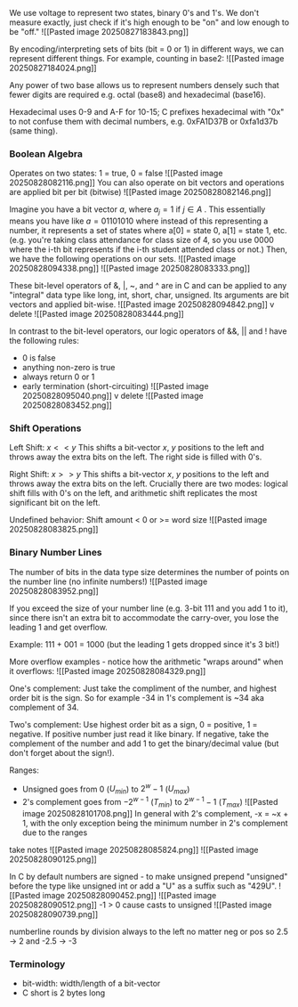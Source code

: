 We use voltage to represent two states, binary 0's and 1's. We don't measure exactly, just check if it's high enough to be "on" and low enough to be "off."
![[Pasted image 20250827183843.png]]

By encoding/interpreting sets of bits (bit = 0 or 1) in different ways, we can represent different things. For example, counting in base2:
![[Pasted image 20250827184024.png]]

Any power of two base allows us to represent numbers densely such that fewer digits are required e.g. octal (base8) and hexadecimal (base16).

Hexadecimal uses 0-9 and A-F for 10-15; C prefixes hexadecimal with "0x" to not confuse them with decimal numbers, e.g. 0xFA1D37B or 0xfa1d37b (same thing).

### Boolean Algebra
Operates on two states: 1 = true, 0 = false
![[Pasted image 20250828082116.png]]
You can also operate on bit vectors and operations are applied bit per bit (bitwise)
![[Pasted image 20250828082146.png]]

Imagine you have a bit vector $a$, where $a_j=1$ if $j \in A$ . This essentially means you have like $a = 01101010$ where instead of this representing a number, it represents a set of states where a\[0] = state 0, a\[1] = state 1, etc. (e.g. you're taking class attendance for class size of 4, so you use 0000 where the i-th bit represents if the i-th student attended class or not.)
Then, we have the following operations on our sets.
![[Pasted image 20250828094338.png]]
![[Pasted image 20250828083333.png]]

These bit-level operators of &, |, ~, and ^ are in C and can be applied to any "integral" data type like long, int, short, char, unsigned. Its arguments are bit vectors and applied bit-wise.
![[Pasted image 20250828094842.png]]
v delete
![[Pasted image 20250828083444.png]]

In contrast to the bit-level operators, our logic operators of &&, || and ! have the following rules:
- 0 is false
- anything non-zero is true
- always return 0 or 1
- early termination (short-circuiting)
![[Pasted image 20250828095040.png]]
v delete
![[Pasted image 20250828083452.png]]
### Shift Operations
Left Shift: $x << y$ 
This shifts a bit-vector $x$, $y$ positions to the left and throws away the extra bits on the left. The right side is filled with 0's.

Right Shift: $x >> y$
This shifts a bit-vector $x$, $y$ positions to the left and throws away the extra bits on the left. Crucially there are two modes: logical shift fills with 0's on the left, and arithmetic shift replicates the most significant bit on the left.

Undefined behavior: Shift amount < 0 or >= word size
![[Pasted image 20250828083825.png]]

### Binary Number Lines
The number of bits in the data type size determines the number of points on the number line (no infinite numbers!)
![[Pasted image 20250828083952.png]]

If you exceed the size of your number line (e.g. 3-bit 111 and you add 1 to it), since there isn't an extra bit to accommodate the carry-over, you lose the leading 1 and get overflow.

Example: 111 + 001 = 1000 (but the leading 1 gets dropped since it's 3 bit!)

More overflow examples - notice how the arithmetic "wraps around" when it overflows:
![[Pasted image 20250828084329.png]]

One's complement: Just take the compliment of the number, and highest order bit is the sign. So for example -34 in 1's complement is ~34 aka complement of 34.

Two's complement: Use highest order bit as a sign, 0 = positive, 1 = negative. If positive number just read it like binary. If negative, take the complement of the number and add 1 to get the binary/decimal value (but don't forget about the sign!).

Ranges:
- Unsigned goes from 0 ($U_{min}$) to $2^{w}-1$ ($U_{max}$)
- 2's complement goes from $-2^{w-1}$ ($T_{min}$) to $2^{w-1}-1$ ($T_{max}$)
![[Pasted image 20250828101708.png]]
In general with 2's complement, -x = ~x + 1, with the only exception being the minimum number in 2's complement due to the ranges

take notes
![[Pasted image 20250828085824.png]]
![[Pasted image 20250828090125.png]]

In C by default numbers are signed - to make unsigned prepend "unsigned" before the type like unsigned int or add a "U" as a suffix such as "429U".
![[Pasted image 20250828090452.png]]
![[Pasted image 20250828090512.png]]
-1 > 0 cause casts to unsigned 
![[Pasted image 20250828090739.png]]

numberline rounds by division always to the left no matter neg or pos so 2.5 -> 2 and -2.5 -> -3
### Terminology
- bit-width: width/length of a bit-vector
- C short is 2 bytes long
